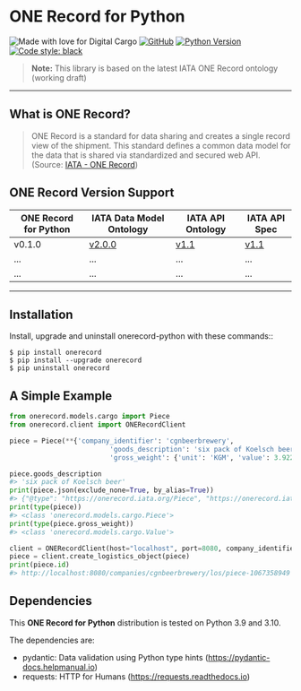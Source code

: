 # ONE Record for Python
![Made with love for Digital Cargo](https://img.shields.io/badge/Made%20with%20%E2%9D%A4%20for-Digital%20Cargo-informational)
[![GitHub](https://img.shields.io/github/license/leoll2/copyright_notice_precommit)](https://opensource.org/licenses/MIT)
[![Python Version](https://img.shields.io/badge/python-3.9+-blue.svg)](https://www.python.org/)
[![Code style: black](https://img.shields.io/badge/code%20style-black-000000.svg)](https://github.com/psf/black)
> **Note:** This library is based on the latest IATA ONE Record ontology (working draft)

---
## What is ONE Record?
> ONE Record is a standard for data sharing and creates a single record view of the shipment.
> This standard defines a common data model for the data that is shared via standardized and secured web API.
> (Source: [IATA - ONE Record](https://www.iata.org/one-record/))

## ONE Record Version Support

| ONE Record for Python | IATA Data Model Ontology                                                                                                                                  | IATA API Ontology                                                                                                                                        | IATA API Spec                                                                                                    |
|-----------------------|-----------------------------------------------------------------------------------------------------------------------------------------------------------|----------------------------------------------------------------------------------------------------------------------------------------------------------|------------------------------------------------------------------------------------------------------------------|
| v0.1.0               | [v2.0.0](https://raw.githubusercontent.com/IATA-Cargo/ONE-Record/eb404f134c18f8aac0bfe51666c081ba971f3c4d/working_draft/ontology/IATA-1R-DM-Ontology.ttl) | [v1.1](https://raw.githubusercontent.com/IATA-Cargo/ONE-Record/eb404f134c18f8aac0bfe51666c081ba971f3c4d/working_draft/ontology/IATA-1R-API-Ontology.ttl) | [v1.1](https://github.com/IATA-Cargo/ONE-Record/tree/706b01f81e7b4618b6ec84fdb38bfd2ff6a1e3e8/working_draft/API) |
| ...                   | ...                                                                                                                                                       | ...                                                                                                                                                      | ...                                                                                                              |
| ...                   | ...                                                                                                                                                       | ...                                                                                                                                                      | ...                                                                                                              |

---

## Installation

Install, upgrade and uninstall onerecord-python with these commands::

    $ pip install onerecord
    $ pip install --upgrade onerecord
    $ pip uninstall onerecord

## A Simple Example

```py
from onerecord.models.cargo import Piece
from onerecord.client import ONERecordClient

piece = Piece(**{'company_identifier': 'cgnbeerbrewery',
                         'goods_description': 'six pack of Koelsch beer',
                         'gross_weight': {'unit': 'KGM', 'value': 3.922}})

piece.goods_description
#> 'six pack of Koelsch beer'
print(piece.json(exclude_none=True, by_alias=True))
#> {"@type": "https://onerecord.iata.org/Piece", "https://onerecord.iata.org/LogisticsObject#companyIdentifier": "cgnbeerbrewery", "https://onerecord.iata.org/Piece#goodsDescription": "six pack of Koelsch beer", "https://onerecord.iata.org/Piece#grossWeight": {"@type": "https://onerecord.iata.org/Value", "https://onerecord.iata.org/Value#unit": "KGM", "https://onerecord.iata.org/Value#value": 3.922}}
print(type(piece))
#> <class 'onerecord.models.cargo.Piece'>
print(type(piece.gross_weight))
#> <class 'onerecord.models.cargo.Value'>

client = ONERecordClient(host="localhost", port=8080, company_identifier="cgnbeerbrewery")
piece = client.create_logistics_object(piece)
print(piece.id)
#> http://localhost:8080/companies/cgnbeerbrewery/los/piece-1067358949
```




## Dependencies

This **ONE Record for Python** distribution is tested on Python 3.9 and 3.10.

The dependencies are:

- pydantic: Data validation using Python type hints (https://pydantic-docs.helpmanual.io)
- requests: HTTP for Humans (https://requests.readthedocs.io)

